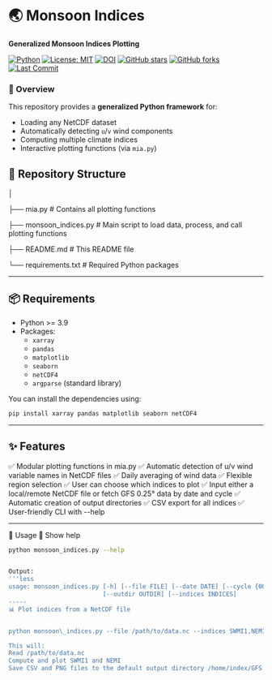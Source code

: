 # 🌏 Monsoon Indices 
**Generalized Monsoon Indices Plotting**

[![Python](https://img.shields.io/badge/Python-3.9%2B-blue.svg)](https://www.python.org/)
[![License: MIT](https://img.shields.io/badge/License-MIT-green.svg)](LICENSE)
[![DOI](https://zenodo.org/badge/DOI/10.5281/zenodo.1234567.svg)](https://doi.org/10.5281/zenodo.1234567)
[![GitHub stars](https://img.shields.io/github/stars/jeongyik/monsoon_indices)](https://github.com/jeongyik/monsoon_indices/stargazers)
[![GitHub forks](https://img.shields.io/github/forks/jeongyik/monsoon_indices)](https://github.com/jeongyik/monsoon_indices/network/members)
[![Last Commit](https://img.shields.io/github/last-commit/jeongyik/monsoon_indices)](https://github.com/jeongyik/monsoon_indices/commits/main)



### 📖 Overview
This repository provides a **generalized Python framework** for:  
- Loading any NetCDF dataset  
- Automatically detecting `u`/`v` wind components  
- Computing multiple climate indices  
- Interactive plotting functions (via `mia.py`)  

## 📂 Repository Structure 

│

├── mia.py                 # Contains all plotting functions

├── monsoon\_indices.py     # Main script to load data, process, and call plotting functions

├── README.md              # This README file

└── requirements.txt       # Required Python packages

-------
## 📦 Requirements 

- Python >= 3.9  
- Packages:  
  - `xarray`  
  - `pandas`  
  - `matplotlib`  
  - `seaborn`  
  - `netCDF4`  
  - `argparse` (standard library)  

You can install the dependencies using:  

```bash
pip install xarray pandas matplotlib seaborn netCDF4
```
-----
## ✨ Features

✅ Modular plotting functions in mia.py
✅ Automatic detection of u/v wind variable names in NetCDF files
✅ Daily averaging of wind data
✅ Flexible region selection
✅ User can choose which indices to plot
✅ Input either a local/remote NetCDF file or fetch GFS 0.25° data by date and cycle
✅ Automatic creation of output directories
✅ CSV export for all indices
✅ User-friendly CLI with --help

-------

🚀 Usage
📖 Show help

```bash
python monsoon_indices.py --help


Output:
'''less
usage: monsoon_indices.py [-h] [--file FILE] [--date DATE] [--cycle {00z,06z,12z,18z}]
                          [--outdir OUTDIR] [--indices INDICES]
-----
📊 Plot indices from a NetCDF file


python monsoon\_indices.py --file /path/to/data.nc --indices SWMI1,NEMI

This will:
Read /path/to/data.nc
Compute and plot SWMI1 and NEMI
Save CSV and PNG files to the default output directory /home/index/GFS (can be changed with --outdir)















